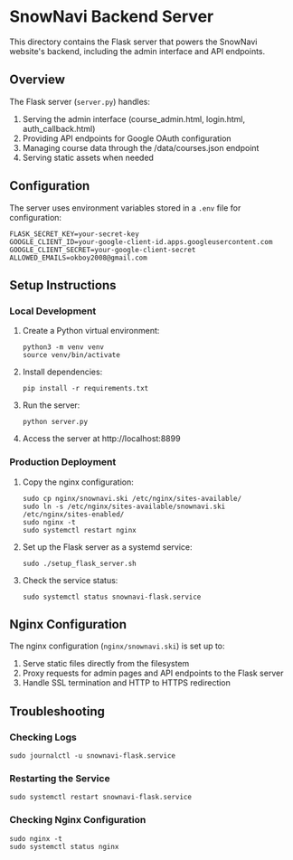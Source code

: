 # SnowNavi Backend Server

This directory contains the Flask server that powers the SnowNavi website's backend, including the admin interface and API endpoints.

## Overview

The Flask server (`server.py`) handles:

1. Serving the admin interface (course_admin.html, login.html, auth_callback.html)
2. Providing API endpoints for Google OAuth configuration
3. Managing course data through the /data/courses.json endpoint
4. Serving static assets when needed

## Configuration

The server uses environment variables stored in a `.env` file for configuration:

```
FLASK_SECRET_KEY=your-secret-key
GOOGLE_CLIENT_ID=your-google-client-id.apps.googleusercontent.com
GOOGLE_CLIENT_SECRET=your-google-client-secret
ALLOWED_EMAILS=okboy2008@gmail.com
```

## Setup Instructions

### Local Development

1. Create a Python virtual environment:
   ```
   python3 -m venv venv
   source venv/bin/activate
   ```

2. Install dependencies:
   ```
   pip install -r requirements.txt
   ```

3. Run the server:
   ```
   python server.py
   ```

4. Access the server at http://localhost:8899

### Production Deployment

1. Copy the nginx configuration:
   ```
   sudo cp nginx/snownavi.ski /etc/nginx/sites-available/
   sudo ln -s /etc/nginx/sites-available/snownavi.ski /etc/nginx/sites-enabled/
   sudo nginx -t
   sudo systemctl restart nginx
   ```

2. Set up the Flask server as a systemd service:
   ```
   sudo ./setup_flask_server.sh
   ```

3. Check the service status:
   ```
   sudo systemctl status snownavi-flask.service
   ```

## Nginx Configuration

The nginx configuration (`nginx/snownavi.ski`) is set up to:

1. Serve static files directly from the filesystem
2. Proxy requests for admin pages and API endpoints to the Flask server
3. Handle SSL termination and HTTP to HTTPS redirection

## Troubleshooting

### Checking Logs

```
sudo journalctl -u snownavi-flask.service
```

### Restarting the Service

```
sudo systemctl restart snownavi-flask.service
```

### Checking Nginx Configuration

```
sudo nginx -t
sudo systemctl status nginx
```
